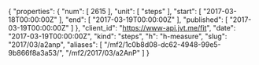 {
  "properties": {
    "num": [
      2615
    ],
    "unit": [
      "steps"
    ],
    "start": [
      "2017-03-18T00:00:00Z"
    ],
    "end": [
      "2017-03-19T00:00:00Z"
    ],
    "published": [
      "2017-03-19T00:00:00Z"
    ]
  },
  "client_id": "https://www-api.jvt.me/fit",
  "date": "2017-03-19T00:00:00Z",
  "kind": "steps",
  "h": "h-measure",
  "slug": "2017/03/a2anp",
  "aliases": [
    "/mf2/1c0b8d08-dc62-4948-99e5-9b866f8a3a53/",
    "/mf2/2017/03/a2AnP"
  ]
}

